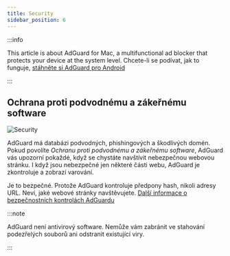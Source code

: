 ```yaml
---
title: Security
sidebar_position: 6
---
```


:::info

This article is about AdGuard for Mac, a multifunctional ad blocker that protects your device at the system level. Chcete-li se podívat, jak to funguje, [stáhněte si AdGuard pro Android](https://agrd.io/download-kb-adblock)

:::

## Ochrana proti podvodnému a zákeřnému software

![Security](https://cdn.adtidy.org/content/kb/ad_blocker/mac/security.png)

AdGuard má databázi podvodných, phishingových a škodlivých domén. Pokud povolíte _Ochranu proti podvodnému a zákeřnému software_, AdGuard vás upozorní pokaždé, když se chystáte navštívit nebezpečnou webovou stránku. I když jsou nebezpečné jen některé části webu, AdGuard je zkontroluje a zobrazí varování.

Je to bezpečné. Protože AdGuard kontroluje předpony hash, nikoli adresy URL. Neví, jaké webové stránky navštěvujete. [Další informace o bezpečnostních kontrolách AdGuardu](/general/browsing-security)

:::note

AdGuard není antivirový software. Nemůže vám zabránit ve stahování podezřelých souborů ani odstranit existující viry.

:::
